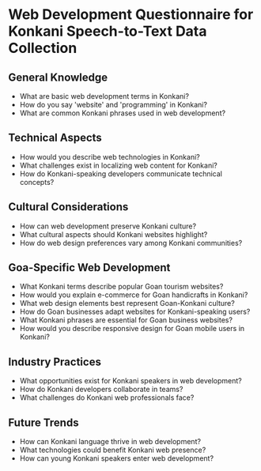 # Web Development Questionnaire for Konkani Speech-to-Text Data Collection

## General Knowledge

- What are basic web development terms in Konkani?
- How do you say 'website' and 'programming' in Konkani?
- What are common Konkani phrases used in web development?

## Technical Aspects

- How would you describe web technologies in Konkani?
- What challenges exist in localizing web content for Konkani?
- How do Konkani-speaking developers communicate technical concepts?

## Cultural Considerations

- How can web development preserve Konkani culture?
- What cultural aspects should Konkani websites highlight?
- How do web design preferences vary among Konkani communities?

## Goa-Specific Web Development

- What Konkani terms describe popular Goan tourism websites?
- How would you explain e-commerce for Goan handicrafts in Konkani?
- What web design elements best represent Goan-Konkani culture?
- How do Goan businesses adapt websites for Konkani-speaking users?
- What Konkani phrases are essential for Goan business websites?
- How would you describe responsive design for Goan mobile users in Konkani?

## Industry Practices

- What opportunities exist for Konkani speakers in web development?
- How do Konkani developers collaborate in teams?
- What challenges do Konkani web professionals face?

## Future Trends

- How can Konkani language thrive in web development?
- What technologies could benefit Konkani web presence?
- How can young Konkani speakers enter web development?
